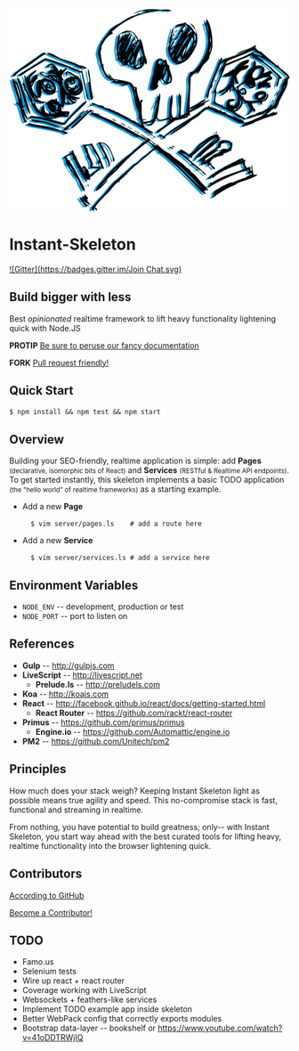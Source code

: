 ![Instant Skeleton](https://raw.githubusercontent.com/dimensionsoftware/instant-skeleton/gh-pages/assets/skull_keys.png)

Instant-Skeleton
================
[![Gitter](https://badges.gitter.im/Join Chat.svg)](https://gitter.im/DimensionSoftware/instant-skeleton?utm_source=badge&utm_medium=badge&utm_campaign=pr-badge&utm_content=badge)

Build bigger with less
----------------------
Best _opinionated_ realtime framework to lift heavy functionality lightening quick with Node.JS

**PROTIP**  [Be sure to peruse our fancy documentation](http://dimensionsoftware.github.io/instant-skeleton)

**FORK** [Pull request friendly!](https://github.com/DimensionSoftware/instant-skeleton/fork)

## Quick Start

    $ npm install && npm test && npm start

## Overview

Building your SEO-friendly, realtime application is simple: add **Pages** <small>(declarative, isomorphic bits of React)</small> and **Services** <small>(RESTful & Realtime API endpoints)</small>.  To get started instantly, this skeleton implements a basic TODO application <small>(the "hello world" of realtime frameworks)</small> as a starting example.

* Add a new **Page**

        $ vim server/pages.ls    # add a route here

* Add a new **Service**

        $ vim server/services.ls # add a service here


## Environment Variables
* `NODE_ENV`  -- development, production or test
* `NODE_PORT` -- port to listen on

## References
* **Gulp** -- http://gulpjs.com
* **LiveScript** -- http://livescript.net
    * **Prelude.ls** -- http://preludels.com
* **Koa** -- http://koajs.com
* **React** -- http://facebook.github.io/react/docs/getting-started.html
    * **React Router** -- https://github.com/rackt/react-router
* **Primus** -- https://github.com/primus/primus
    * **Engine.io** -- https://github.com/Automattic/engine.io
* **PM2** -- https://github.com/Unitech/pm2

## Principles

How much does your stack weigh?  Keeping Instant Skeleton light as possible means true agility and speed.  This no-compromise stack is fast, functional and streaming in realtime.

From nothing, you have potential to build greatness; only-- with Instant Skeleton, you start way ahead with the best curated tools for lifting heavy, realtime functionality into the browser lightening quick.

## Contributors

[According to GitHub](https://github.com/DimensionSoftware/instant-skeleton/graphs/contributors)

[Become a Contributor!](https://github.com/DimensionSoftware/instant-skeleton/fork)

## TODO
* Famo.us
* Selenium tests
* Wire up react + react router
* Coverage working with LiveScript
* Websockets + feathers-like services
* Implement TODO example app inside skeleton
* Better WebPack config that correctly exports modules
* Bootstrap data-layer -- bookshelf or https://www.youtube.com/watch?v=41oDDTRWjIQ
